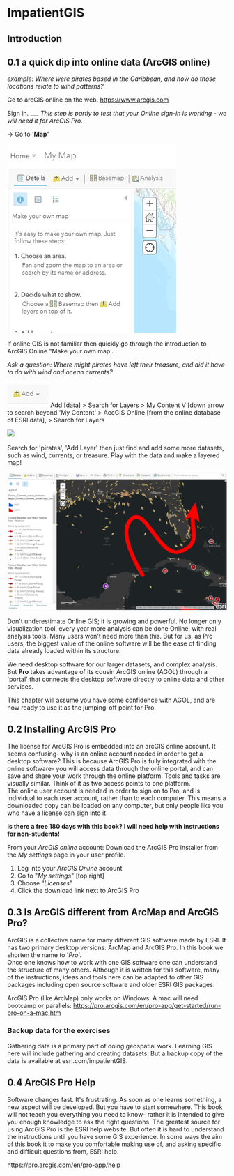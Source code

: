 # ImpatientGIS

## Introduction

## 0.1 a quick dip into online data (ArcGIS online)

*example: Where were pirates based in the Caribbean, and how do those locations relate to wind patterns?* 

Go to arcGIS online on the web. 
https://www.arcgis.com

Sign in.   ___    *This step is partly to test that your Online sign-in is working - we will need it for ArcGIS Pro.* 

-> Go to '**Map**" 

![](./SHOTS1/makeOwnMap.jpg)

If online GIS is not familiar then quickly go through the introduction to ArcGIS Online "Make your own map'.


*Ask a question: Where might pirates have left their treasure, and did it have to do with wind and ocean currents?*

![](./SHOTS1/1c_addData.jpg) 
Add [data] > Search for Layers > My Content V [down arrow to search beyond 'My Content' > AccGIS Online [from the online database of ESRI data], > Search for Layers

![](pirateSearch.png)

Search for 'pirates', 'Add Layer' then just find and add some more datasets, such as wind, currents, or treasure.  Play with the data and make a layered map!  

![](./SHOTS1/pirates.jpg)

Don't underestimate Online GIS; it is growing and powerful.  No longer only visualization tool, every year more analysis can be done Online, with real analysis tools.  Many users won't need more than this. But for us, as Pro users, the biggest value of the online software will be the ease of finding data already loaded within its structure.  

We need desktop software for our larger datasets, and complex analysis. But **Pro** takes advantage of its cousin ArcGIS online (AGOL) through a 'portal' that connects the desktop software directly to online data and other services. 

This chapter will assume you have some confidence with AGOL, and are now ready to use it as the jumping-off point for Pro. 

## 0.2 Installing ArcGIS Pro

The license for ArcGIS Pro is embedded into an arcGIS online account.  It seems confusing- why is an online account needed in order to get a desktop software? This is because ArcGIS Pro is fully integrated with the online software- you will access data through the online portal, and can save and share your work through the online platform. Tools and tasks are visually similar. Think of it as two access points to one platform.  
The online user account is needed in order to sign on to Pro, and is individual to each user account, rather than to each computer. This means a downloaded copy can be loaded on any computer, but only people like you who have a license can sign into it. 

**is there a free 180 days with this book?  I will need help with instructions for non-students!**

From your *ArcGIS online* account:
Download the ArcGIS Pro installer from the *My settings* page in your user profile.  

1.	Log into your *ArcGIS Online* account
2.	Go to "*My settings*" [top right]
3.	Choose “*Licenses*”
4.	Click the download link next to ArcGIS Pro

## 0.3 Is ArcGIS different from ArcMap and ArcGIS Pro?

ArcGIS is a collective name for many different GIS software made by ESRI. It has two primary desktop versions: ArcMap and ArcGIS Pro. In this book we shorten the name to '*Pro*'.  
Once one knows how to work with one GIS software one can understand the structure of many others. Although it is written for this software, many of the instructions, ideas and tools here can be adapted to other GIS packages including open source software and older ESRI GIS packages. 

ArcGIS Pro (like ArcMap) only works on Windows. A mac will need bootcamp or parallels: https://pro.arcgis.com/en/pro-app/get-started/run-pro-on-a-mac.htm

### Backup data for the exercises
Gathering data is a primary part of doing geospatial work. Learning GIS here will include gathering and creating datasets. But a backup copy of the data is available at esri.com/impatientGIS. 

## 0.4 ArcGIS Pro Help
Software changes fast. It's frustrating. As soon as one learns something, a new aspect will be developed.  But you have to start somewhere. This book will not teach you everything you need to know- rather it is intended to give you enough knowledge to ask the right questions. The greatest source for using ArcGIS Pro is the ESRI help website. But often it is hard to understand the instructions until you have some GIS experience. In some ways the aim of this book it to make you comfortable making use of, and asking specific and difficult questions from, ESRI help.

https://pro.arcgis.com/en/pro-app/help



